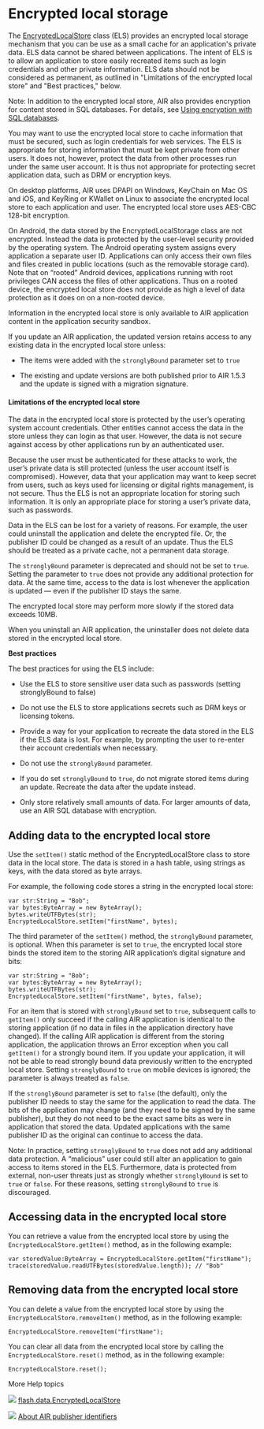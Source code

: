 # Encrypted local storage

<div>

The
[EncryptedLocalStore](http://help.adobe.com/en_US/FlashPlatform/reference/actionscript/3/flash/data/EncryptedLocalStore.html)
class (ELS) provides an encrypted local storage mechanism that you can be use as
a small cache for an application's private data. ELS data cannot be shared
between applications. The intent of ELS is to allow an application to store
easily recreated items such as login credentials and other private information.
ELS data should not be considered as permanent, as outlined in "Limitations of
the encrypted local store" and "Best practices," below.

<div>

Note: In addition to the encrypted local store, AIR also provides encryption for
content stored in SQL databases. For details, see
[Using encryption with SQL databases](WS8AFC5E35-DC79-4082-9AD4-DE1A2B41DAAF.html).

</div>

You may want to use the encrypted local store to cache information that must be
secured, such as login credentials for web services. The ELS is appropriate for
storing information that must be kept private from other users. It does not,
however, protect the data from other processes run under the same user account.
It is thus not appropriate for protecting secret application data, such as DRM
or encryption keys.

On desktop platforms, AIR uses DPAPI on Windows, KeyChain on Mac OS and iOS, and
KeyRing or KWallet on Linux to associate the encrypted local store to each
application and user. The encrypted local store uses AES-CBC 128-bit encryption.

On Android, the data stored by the EncryptedLocalStorage class are not
encrypted. Instead the data is protected by the user-level security provided by
the operating system. The Android operating system assigns every application a
separate user ID. Applications can only access their own files and files created
in public locations (such as the removable storage card). Note that on “rooted”
Android devices, applications running with root privileges CAN access the files
of other applications. Thus on a rooted device, the encrypted local store does
not provide as high a level of data protection as it does on on a non-rooted
device.

Information in the encrypted local store is only available to AIR application
content in the application security sandbox.

If you update an AIR application, the updated version retains access to any
existing data in the encrypted local store unless:

- The items were added with the `stronglyBound` parameter set to `true`

- The existing and update versions are both published prior to AIR 1.5.3 and the
  update is signed with a migration signature.

<div>

#### Limitations of the encrypted local store

The data in the encrypted local store is protected by the user’s operating
system account credentials. Other entities cannot access the data in the store
unless they can login as that user. However, the data is not secure against
access by other applications run by an authenticated user.

Because the user must be authenticated for these attacks to work, the user’s
private data is still protected (unless the user account itself is compromised).
However, data that your application may want to keep secret from users, such as
keys used for licensing or digital rights management, is not secure. Thus the
ELS is not an appropriate location for storing such information. It is only an
appropriate place for storing a user’s private data, such as passwords.

Data in the ELS can be lost for a variety of reasons. For example, the user
could uninstall the application and delete the encrypted file. Or, the publisher
ID could be changed as a result of an update. Thus the ELS should be treated as
a private cache, not a permanent data storage.

The `stronglyBound` parameter is deprecated and should not be set to `true`.
Setting the parameter to `true` does not provide any additional protection for
data. At the same time, access to the data is lost whenever the application is
updated — even if the publisher ID stays the same.

The encrypted local store may perform more slowly if the stored data exceeds
10MB.

When you uninstall an AIR application, the uninstaller does not delete data
stored in the encrypted local store.

**Best practices**

The best practices for using the ELS include:

- Use the ELS to store sensitive user data such as passwords (setting
  stronglyBound to false)

- Do not use the ELS to store applications secrets such as DRM keys or licensing
  tokens.

- Provide a way for your application to recreate the data stored in the ELS if
  the ELS data is lost. For example, by prompting the user to re-enter their
  account credentials when necessary.

- Do not use the `stronglyBound` parameter.

- If you do set `stronglyBound` to `true`, do not migrate stored items during an
  update. Recreate the data after the update instead.

- Only store relatively small amounts of data. For larger amounts of data, use
  an AIR SQL database with encryption.

</div>

</div>

<div>

## Adding data to the encrypted local store

<div>

Use the `setItem()` static method of the EncryptedLocalStore class to store data
in the local store. The data is stored in a hash table, using strings as keys,
with the data stored as byte arrays.

For example, the following code stores a string in the encrypted local store:

    var str:String = "Bob";
    var bytes:ByteArray = new ByteArray();
    bytes.writeUTFBytes(str);
    EncryptedLocalStore.setItem("firstName", bytes);

The third parameter of the `setItem()` method, the `stronglyBound` parameter, is
optional. When this parameter is set to `true`, the encrypted local store binds
the stored item to the storing AIR application’s digital signature and bits:

    var str:String = "Bob";
    var bytes:ByteArray = new ByteArray();
    bytes.writeUTFBytes(str);
    EncryptedLocalStore.setItem("firstName", bytes, false);

For an item that is stored with `stronglyBound` set to `true`, subsequent calls
to `getItem()` only succeed if the calling AIR application is identical to the
storing application (if no data in files in the application directory have
changed). If the calling AIR application is different from the storing
application, the application throws an Error exception when you call `getItem()`
for a strongly bound item. If you update your application, it will not be able
to read strongly bound data previously written to the encrypted local store.
Setting `stronglyBound` to `true` on mobile devices is ignored; the parameter is
always treated as `false`.

If the `stronglyBound` parameter is set to `false` (the default), only the
publisher ID needs to stay the same for the application to read the data. The
bits of the application may change (and they need to be signed by the same
publisher), but they do not need to be the exact same bits as were in
application that stored the data. Updated applications with the same publisher
ID as the original can continue to access the data.

<div>

Note: In practice, setting `stronglyBound` to `true` does not add any additional
data protection. A “malicious” user could still alter an application to gain
access to items stored in the ELS. Furthermore, data is protected from external,
non-user threats just as strongly whether `stronglyBound` is set to `true` or
`false`. For these reasons, setting `stronglyBound` to `true` is discouraged.

</div>

</div>

</div>

<div>

## Accessing data in the encrypted local store

<div>

You can retrieve a value from the encrypted local store by using the
`EncryptedLocalStore.getItem()` method, as in the following example:

    var storedValue:ByteArray = EncryptedLocalStore.getItem("firstName");
    trace(storedValue.readUTFBytes(storedValue.length)); // "Bob"

</div>

</div>

<div>

## Removing data from the encrypted local store

<div>

You can delete a value from the encrypted local store by using the
`EncryptedLocalStore.removeItem()` method, as in the following example:

    EncryptedLocalStore.removeItem("firstName");

You can clear all data from the encrypted local store by calling the
`EncryptedLocalStore.reset()` method, as in the following example:

    EncryptedLocalStore.reset();

</div>

</div>

<div>

<div>

More Help topics

</div>

<div>

</div>

![](images/flashplatformLinkIndicator.png)
[flash.data.EncryptedLocalStore](http://help.adobe.com/en_US/FlashPlatform/reference/actionscript/3/flash/data/EncryptedLocalStore.html "http://help.adobe.com/en_US/FlashPlatform/reference/actionscript/3/flash/data/EncryptedLocalStore.html")

![](images/airLinkIndicator.png)
[About AIR publisher identifiers](http://help.adobe.com/en_US/air/build/WS5b3ccc516d4fbf351e63e3d118666ade46-7cca.html "http://help.adobe.com/en_US/air/build/WS5b3ccc516d4fbf351e63e3d118666ade46-7cca.html")

<div>

</div>

</div>
